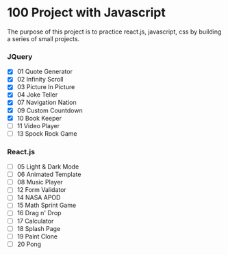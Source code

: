 # 100 Project with Javascript

The purpose of this project is to practice react.js, javascript, css by building a series of small projects.

### JQuery
- [X] 01 Quote Generator
- [X] 02 Infinity Scroll
- [X] 03 Picture In Picture
- [X] 04 Joke Teller
- [X] 07 Navigation Nation
- [X] 09 Custom Countdown
- [X] 10 Book Keeper
- [ ] 11 Video Player
- [ ] 13 Spock Rock Game
### React.js
- [ ] 05 Light & Dark Mode
- [ ] 06 Animated Template
- [ ] 08 Music Player
- [ ] 12 Form Validator
- [ ] 14 NASA APOD
- [ ] 15 Math Sprint Game
- [ ] 16 Drag n' Drop
- [ ] 17 Calculator
- [ ] 18 Splash Page
- [ ] 19 Paint Clone
- [ ] 20 Pong
